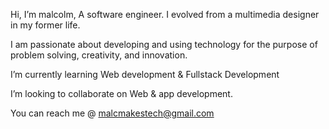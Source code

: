 Hi, I’m malcolm, A software engineer. I evolved from a multimedia designer in my former life.
 
I am passionate about developing and using technology for the purpose of problem solving, creativity, and innovation.

I’m currently learning Web development & Fullstack Development 

I’m looking to collaborate on Web & app development.

You can reach me @ malcmakestech@gmail.com

<!---
malcmakes/malcmakes is a ✨ special ✨ repository because its `README.md` (this file) appears on your GitHub profile.
You can click the Preview link to take a look at your changes.
--->
